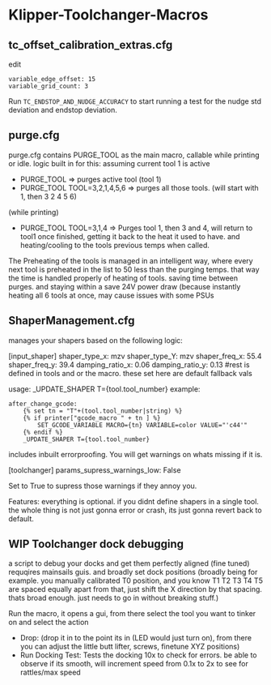 # Klipper-Toolchanger-Macros

## tc_offset_calibration_extras.cfg
edit 
```
variable_edge_offset: 15
variable_grid_count: 3
```
Run ```TC_ENDSTOP_AND_NUDGE_ACCURACY``` to start running a test for the nudge std deviation and endstop deviation.



## purge.cfg 
purge.cfg contains PURGE_TOOL as the main macro, callable while printing or idle.
logic built in for this:
assuming  current tool 1 is active
- PURGE_TOOL => purges active tool (tool 1)
- PURGE_TOOL TOOL=3,2,1,4,5,6 => purges all those tools. (will start with 1, then 3 2 4 5 6)
  
(while printing)
- PURGE_TOOL TOOL=3,1,4 => Purges tool 1, then 3 and 4, will return to tool1 once finished, getting it back to the heat it used to have. and heating/cooling to the tools previous temps when called.

The Preheating of the tools is managed in an intelligent way, where every next tool is preheated in the list to 50 less than the purging temps.
that way the time is handled properly of heating of tools. saving time between purges. and staying within a save 24V power draw (because instantly heating all 6 tools at once, may cause issues with some PSUs


## ShaperManagement.cfg 
manages your shapers based on the following logic:

[input_shaper]
shaper_type_x: mzv
shaper_type_Y: mzv
shaper_freq_x: 55.4
shaper_freq_y: 39.4
damping_ratio_x: 0.06
damping_ratio_y: 0.13
#rest is defined in tools and or the macro. these set here are default fallback vals

usage:
_UPDATE_SHAPER T={tool.tool_number}
example:
```
after_change_gcode:
    {% set tn = "T"+(tool.tool_number|string) %}
    {% if printer["gcode_macro " + tn ] %}
        SET_GCODE_VARIABLE MACRO={tn} VARIABLE=color VALUE="'c44'"
    {% endif %}
    _UPDATE_SHAPER T={tool.tool_number}
```
includes inbuilt errorproofing. You will get warnings on whats missing if it is. 

[toolchanger]
params_supress_warnings_low: False

Set to True to supress those warnings if they annoy you.

Features: everything is optional. if you didnt define shapers in a single tool. the whole thing is not just gonna error or crash, its just gonna revert back to default.


## **WIP** Toolchanger dock debugging
a script to debug your docks and get them perfectly aligned (fine tuned)
requqires mainsails guis. and broadly set dock positions (broadly being for example. you manually calibrated T0 position, and you know T1 T2 T3 T4 T5 are spaced equally apart from that, just shift the X direction by that spacing. thats broad enough. just needs to go in without breaking stuff.)

Run the macro, it opens a gui, from there select the tool you want to tinker on and select the action
- Drop: (drop it in to the point its in (LED would just turn on), from there you can adjust the little butt lifter, screws, finetune XYZ positions)
- Run Docking Test: Tests the docking 10x to check for errors. be able to observe if its smooth, will increment speed from 0.1x to 2x to see for rattles/max speed

